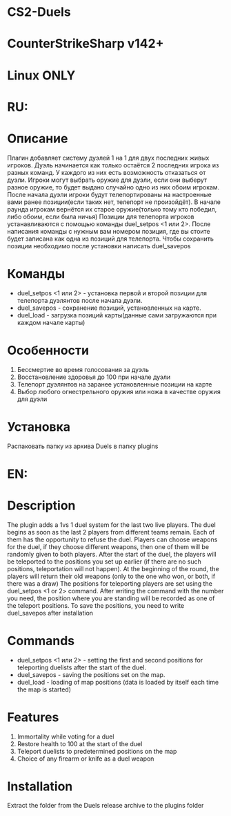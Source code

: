 # CS2-Duels

# CounterStrikeSharp v142+
# Linux ONLY

# RU:
# Описание
Плагин добавляет систему дуэлей 1 на 1 для двух последних живых игроков.
Дуэль начинается как только остаётся 2 последних игрока из разных команд. У каждого из них есть возможность отказаться от дуэли. Игроки могут выбрать оружие для дуэли, если они выберут разное оружие, то будет выдано случайно одно из них обоим игрокам. После начала дуэли игроки будут телепортированы на настроенные вами ранее позиции(если таких нет, телепорт не произойдёт). В начале раунда игрокам вернётся их старое оружие(только тому кто победил, либо обоим, если была ничья)
Позиции для телепорта игроков устанавливаются с помощью команды duel_setpos <1 или 2>. После написания команды с нужным вам номером позиция, где вы стоите будет записана как одна из позиций для телепорта.
Чтобы сохранить позиции необходимо после установки написать duel_savepos

# Команды
* duel_setpos <1 или 2> - установка первой и второй позиции для телепорта дуэлянтов после начала дуэли.
* duel_savepos - сохранение позиций, установленных на карте.
* duel_load - загрузка позиций карты(данные сами загружаются при каждом начале карты)

# Особенности
1. Бессмертие во время голосования за дуэль
2. Восстановление здоровья до 100 при начале дуэли
3. Телепорт дуэлянтов на заранее установленные позиции на карте
4. Выбор любого огнестрельного оружия или ножа в качестве оружия для дуэли

# Установка
Распаковать папку из архива Duels в папку plugins

# EN:
# Description
The plugin adds a  1vs 1 duel system for the last two live players.
The duel begins as soon as the last 2 players from different teams remain. Each of them has the opportunity to refuse the duel. Players can choose weapons for the duel, if they choose different weapons, then one of them will be randomly given to both players. After the start of the duel, the players will be teleported to the positions you set up earlier (if there are no such positions, teleportation will not happen). At the beginning of the round, the players will return their old weapons (only to the one who won, or both, if there was a draw)
The positions for teleporting players are set using the duel_setpos <1 or 2> command. After writing the command with the number you need, the position where you are standing will be recorded as one of the teleport positions.
To save the positions, you need to write duel_savepos after installation

# Commands
* duel_setpos <1 или 2> - setting the first and second positions for teleporting duelists after the start of the duel.
* duel_savepos - saving the positions set on the map.
* duel_load - loading of map positions (data is loaded by itself each time the map is started)

# Features
1. Immortality while voting for a duel
2. Restore health to 100 at the start of the duel
3. Teleport duelists to predetermined positions on the map
4. Choice of any firearm or knife as a duel weapon

# Installation
Extract the folder from the Duels release archive to the plugins folder
